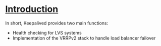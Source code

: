 # [Introduction](http://www.keepalived.org/doc/introduction.html)

In short, Keepalived provides two main functions:

- Health checking for LVS systems
- Implementation of the VRRPv2 stack to handle load balancer failover
